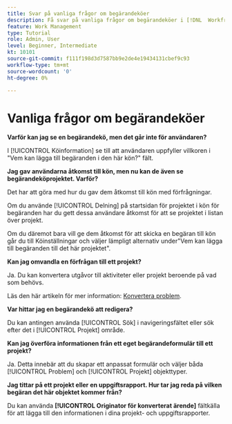 ```yaml
---
title: Svar på vanliga frågor om begärandeköer
description: Få svar på vanliga frågor om begärandeköer i [!DNL  Workfront].
feature: Work Management
type: Tutorial
role: Admin, User
level: Beginner, Intermediate
kt: 10101
source-git-commit: f111f198d3d7587bb9e2de4e19434131cbef9c93
workflow-type: tm+mt
source-wordcount: '0'
ht-degree: 0%

---
```


# Vanliga frågor om begärandeköer

**Varför kan jag se en begärandekö, men det går inte för användaren?**

I [!UICONTROL Köinformation] se till att användaren uppfyller villkoren i &quot;Vem kan lägga till begäranden i den här kön?&quot; fält.

**Jag gav användarna åtkomst till kön, men nu kan de även se begärandeköprojektet. Varför?**

Det har att göra med hur du gav dem åtkomst till kön med förfrågningar.

Om du använde [!UICONTROL Delning] på startsidan för projektet i kön för begäranden har du gett dessa användare åtkomst för att se projektet i listan över projekt.

Om du däremot bara vill ge dem åtkomst för att skicka en begäran till kön går du till Köinställningar och väljer lämpligt alternativ under&quot;Vem kan lägga till begäranden till det här projektet&quot;.

**Kan jag omvandla en förfrågan till ett projekt?**

Ja. Du kan konvertera utgåvor till aktiviteter eller projekt beroende på vad som behövs.

Läs den här artikeln för mer information: [Konvertera problem](https://experienceleague.adobe.com/docs/workfront/using/manage-work/issues/convert-issues/convert-issues-overview.html?lang=en).

**Var hittar jag en begärandekö att redigera?**

Du kan antingen använda [!UICONTROL Sök] i navigeringsfältet eller sök efter det i [!UICONTROL Projekt] område.

**Kan jag överföra informationen från ett eget begärandeformulär till ett projekt?**

Ja. Detta innebär att du skapar ett anpassat formulär och väljer båda [!UICONTROL Problem] och [!UICONTROL Projekt] objekttyper.

**Jag tittar på ett projekt eller en uppgiftsrapport. Hur tar jag reda på vilken begäran det här objektet kommer från?**

Du kan använda **[!UICONTROL Originator för konverterat ärende]** fältkälla för att lägga till den informationen i dina projekt- och uppgiftsrapporter.

